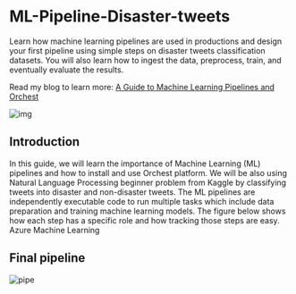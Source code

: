 # ML-Pipeline-Disaster-tweets
Learn how machine learning pipelines are used in productions and design your first pipeline using simple steps on disaster tweets classification datasets. You will also learn how to ingest the data, preprocess, train, and eventually evaluate the results.

Read my blog to learn more: [A Guide to Machine Learning Pipelines and Orchest](https://www.analyticsvidhya.com/blog/2021/10/a-guide-to-machine-learning-pipelines-and-orchest/)

![img](https://editor.analyticsvidhya.com/uploads/22124ML-pipelines-AV.jpg)
## Introduction
In this guide, we will learn the importance of Machine Learning (ML) pipelines and how to install and use Orchest platform. We will be also using Natural Language Processing beginner problem from Kaggle by classifying tweets into disaster and non-disaster tweets. The ML pipelines are independently executable code to run multiple tasks which include data preparation and training machine learning models. The figure below shows how each step has a specific role and how tracking those steps are easy. Azure Machine Learning

## Final pipeline
![pipe](https://editor.analyticsvidhya.com/uploads/74740Web%20capture_5-10-2021_13256_gracious-leavitt-67ad2bec.orchestapp.io.jpeg)
